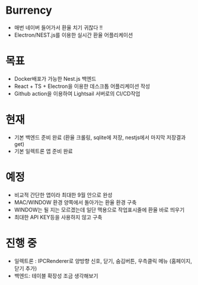 # Burrency
- 매번 네이버 들어가서 환율 치기 귀찮다 !!
- Electron/NEST.js를 이용한 실시간 환율 어플리케이션

# 목표
- Docker배포가 가능한 Nest.js 백엔드
- React + TS + Electron을 이용한 데스크톱 어플리케이션 작성
- Github action을 이용하여 Lightsail 서버로의 CI/CD작업

# 현재
- 기본 백엔드 준비 완료 (환율 크롤링, sqlite에 저장, nestjs에서 마지막 저장결과 get)
- 기본 일렉트론 앱 준비 완료

# 예정
- 비교적 간단한 앱이라 최대한 9월 안으로 완성
- MAC/WINDOW 환경 양쪽에서 돌아가는 환율 환경 구축
- WINDOW는 될 지는 모르겠는데 일단 맥용으로 작업표시줄에 환율 바로 띄우기
- 최대한 API KEY등을 사용하지 않고 구축

# 진행 중
- 일렉트론 : IPCRenderer로 양방향 신호, 닫기, 숨김버튼, 우측클릭 메뉴 (홈페이지, 닫기 추가)
- 백엔드: 테이블 확장성 조금 생각해보기
